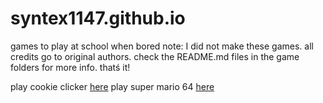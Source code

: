 # syntex1147.github.io
games to play at school when bored
note: I did not make these games. all credits go to original authors. check the README.md files in the game folders for more info.
thatś it!

play cookie clicker <a href="https://syntex1147.github.io/games/cc/cc.html">here</a>
play super mario 64 <a href="https://syntex1147.github.io/games/sm64/sm64.html">here</a>
